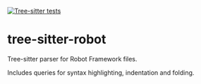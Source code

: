 
[![Tree-sitter tests](https://github.com/Hubro/tree-sitter-robot/actions/workflows/test.yaml/badge.svg)](https://github.com/Hubro/tree-sitter-robot/actions/workflows/test.yaml)

# tree-sitter-robot

Tree-sitter parser for Robot Framework files.

Includes queries for syntax highlighting, indentation and folding.
